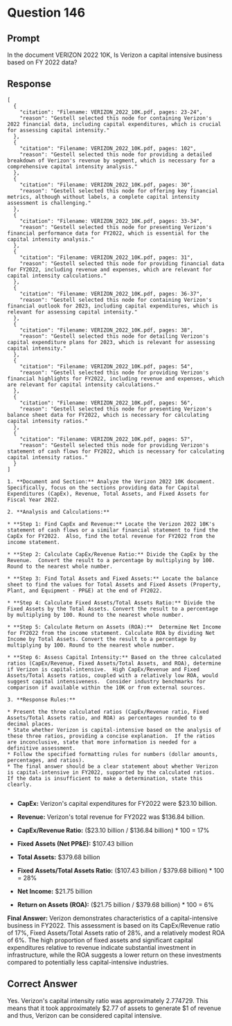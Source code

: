 # Question 146

## Prompt

In the document VERIZON 2022 10K, Is Verizon a capital intensive business based on FY 2022 data?

## Response

```results
[
  {
    "citation": "Filename: VERIZON_2022_10K.pdf, pages: 23-24",
    "reason": "Gestell selected this node for containing Verizon's 2022 financial data, including capital expenditures, which is crucial for assessing capital intensity."
  },
  {
    "citation": "Filename: VERIZON_2022_10K.pdf, pages: 102",
    "reason": "Gestell selected this node for providing a detailed breakdown of Verizon's revenue by segment, which is necessary for a comprehensive capital intensity analysis."
  },
  {
    "citation": "Filename: VERIZON_2022_10K.pdf, pages: 30",
    "reason": "Gestell selected this node for offering key financial metrics, although without labels, a complete capital intensity assessment is challenging."
  },
  {
    "citation": "Filename: VERIZON_2022_10K.pdf, pages: 33-34",
    "reason": "Gestell selected this node for presenting Verizon's financial performance data for FY2022, which is essential for the capital intensity analysis."
  },
  {
    "citation": "Filename: VERIZON_2022_10K.pdf, pages: 31",
    "reason": "Gestell selected this node for providing financial data for FY2022, including revenue and expenses, which are relevant for capital intensity calculations."
  },
  {
    "citation": "Filename: VERIZON_2022_10K.pdf, pages: 36-37",
    "reason": "Gestell selected this node for containing Verizon's financial outlook for 2023, including capital expenditures, which is relevant for assessing capital intensity."
  },
  {
    "citation": "Filename: VERIZON_2022_10K.pdf, pages: 38",
    "reason": "Gestell selected this node for detailing Verizon's capital expenditure plans for 2023, which is relevant for assessing capital intensity."
  },
  {
    "citation": "Filename: VERIZON_2022_10K.pdf, pages: 54",
    "reason": "Gestell selected this node for providing Verizon's financial highlights for FY2022, including revenue and expenses, which are relevant for capital intensity calculations."
  },
  {
    "citation": "Filename: VERIZON_2022_10K.pdf, pages: 56",
    "reason": "Gestell selected this node for presenting Verizon's balance sheet data for FY2022, which is necessary for calculating capital intensity ratios."
  },
  {
    "citation": "Filename: VERIZON_2022_10K.pdf, pages: 57",
    "reason": "Gestell selected this node for providing Verizon's statement of cash flows for FY2022, which is necessary for calculating capital intensity ratios."
  }
]
```

```cot
1. **Document and Section:** Analyze the Verizon 2022 10K document.  Specifically, focus on the sections providing data for Capital Expenditures (CapEx), Revenue, Total Assets, and Fixed Assets for Fiscal Year 2022.

2. **Analysis and Calculations:**

* **Step 1: Find CapEx and Revenue:** Locate the Verizon 2022 10K's statement of cash flows or a similar financial statement to find the CapEx for FY2022.  Also, find the total revenue for FY2022 from the income statement.

* **Step 2: Calculate CapEx/Revenue Ratio:** Divide the CapEx by the Revenue.  Convert the result to a percentage by multiplying by 100. Round to the nearest whole number.

* **Step 3: Find Total Assets and Fixed Assets:** Locate the balance sheet to find the values for Total Assets and Fixed Assets (Property, Plant, and Equipment - PP&E) at the end of FY2022.

* **Step 4: Calculate Fixed Assets/Total Assets Ratio:** Divide the Fixed Assets by the Total Assets. Convert the result to a percentage by multiplying by 100. Round to the nearest whole number.

* **Step 5: Calculate Return on Assets (ROA):**  Determine Net Income for FY2022 from the income statement. Calculate ROA by dividing Net Income by Total Assets. Convert the result to a percentage by multiplying by 100. Round to the nearest whole number.

* **Step 6: Assess Capital Intensity:** Based on the three calculated ratios (CapEx/Revenue, Fixed Assets/Total Assets, and ROA), determine if Verizon is capital-intensive.  High CapEx/Revenue and Fixed Assets/Total Assets ratios, coupled with a relatively low ROA, would suggest capital intensiveness.  Consider industry benchmarks for comparison if available within the 10K or from external sources.

3. **Response Rules:**

* Present the three calculated ratios (CapEx/Revenue ratio, Fixed Assets/Total Assets ratio, and ROA) as percentages rounded to 0 decimal places.
* State whether Verizon is capital-intensive based on the analysis of these three ratios, providing a concise explanation.  If the ratios are inconclusive, state that more information is needed for a definitive assessment.
* Follow the specified formatting rules for numbers (dollar amounts, percentages, and ratios).
* The final answer should be a clear statement about whether Verizon is capital-intensive in FY2022, supported by the calculated ratios.  If the data is insufficient to make a determination, state this clearly.


```

- **CapEx:** Verizon's capital expenditures for FY2022 were $23.10 billion.
- **Revenue:** Verizon's total revenue for FY2022 was $136.84 billion.
- **CapEx/Revenue Ratio:** ($23.10 billion / $136.84 billion) \* 100 = 17%

- **Fixed Assets (Net PP&E):** $107.43 billion
- **Total Assets:** $379.68 billion
- **Fixed Assets/Total Assets Ratio:** ($107.43 billion / $379.68 billion) \* 100 = 28%

- **Net Income:** $21.75 billion
- **Return on Assets (ROA):** ($21.75 billion / $379.68 billion) \* 100 = 6%

**Final Answer:** Verizon demonstrates characteristics of a capital-intensive business in FY2022. This assessment is based on its CapEx/Revenue ratio of 17%, Fixed Assets/Total Assets ratio of 28%, and a relatively modest ROA of 6%. The high proportion of fixed assets and significant capital expenditures relative to revenue indicate substantial investment in infrastructure, while the ROA suggests a lower return on these investments compared to potentially less capital-intensive industries.

## Correct Answer

Yes. Verizon's capital intensity ratio was approximately 2.774729. This means that it took approximately $2.77 of assets to generate $1 of revenue and thus, Verizon can be considered capital intensive.
